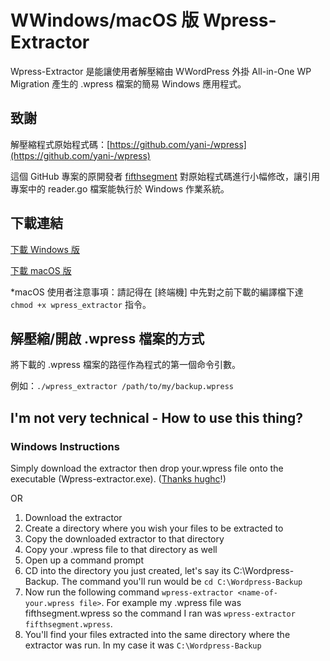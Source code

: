 # WWindows/macOS 版 Wpress-Extractor
Wpress-Extractor 是能讓使用者解壓縮由 WWordPress 外掛 All-in-One WP Migration 產生的 .wpress 檔案的簡易 Windows 應用程式。

## 致謝
解壓縮程式原始程式碼：[https://github.com/yani-/wpress](https://github.com/yani-/wpress)

這個 GitHub 專案的原開發者 [fifthsegment](https://github.com/fifthsegment) 對原始程式碼進行小幅修改，讓引用專案中的 reader.go 檔案能執行於 Windows 作業系統。

## 下載連結
[下載 Windows 版](https://github.com/fifthsegment/Wpress-Extractor/raw/master/dist/wpress-extractor.exe)

[下載 macOS 版](https://github.com/fifthsegment/Wpress-Extractor/blob/master/dist/mac/wpress_extractor?raw=true)

*macOS 使用者注意事項：請記得在 [終端機] 中先對之前下載的編譯檔下達 `chmod +x wpress_extractor` 指令。

## 解壓縮/開啟 .wpress 檔案的方式
將下載的 .wpress 檔案的路徑作為程式的第一個命令引數。

例如：`./wpress_extractor /path/to/my/backup.wpress`

## I'm not very technical - How to use this thing?
### Windows Instructions

Simply download the extractor then drop your.wpress file onto the executable (Wpress-extractor.exe). ([Thanks hughc](https://github.com/hughc)!)


OR



1. Download the extractor 
2. Create a directory where you wish your files to be extracted to
3. Copy the downloaded extractor to that directory
4. Copy your .wpress file to that directory as well
5. Open up a command prompt
6. CD into the directory you just created, let's say its C:\Wordpress-Backup. The command you'll run would be `cd C:\Wordpress-Backup`
7. Now run the following command `wpress-extractor <name-of-your.wpress file>`. For example my .wpress file was fifthsegment.wpress so the command I ran was `wpress-extractor fifthsegment.wpress`.
8. You'll find your files extracted into the same directory where the extractor was run. In my case it was `C:\Wordpress-Backup`


